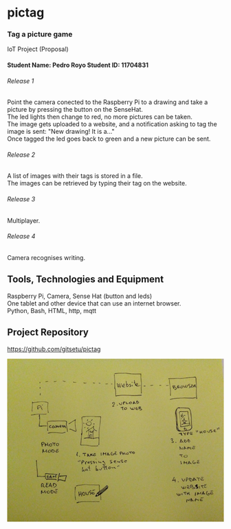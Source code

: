 # pictag
### Tag a picture game

IoT Project (Proposal)

#### Student Name: Pedro Royo    Student ID: 11704831


###### Release 1
Point the camera conected to the Raspberry Pi to a drawing and take a picture by pressing the button on the SenseHat.  
The led lights then change to red, no more pictures can be taken.  
The image gets uploaded to a website, and a notification asking to tag the image is sent: "New drawing! It is a..."  
Once tagged the led goes back to green and a new picture can be sent.  


###### Release 2
A list of images with their tags is stored in a file.  
The images can be retrieved by typing their tag on the website.  


###### Release 3
Multiplayer.  


###### Release 4
Camera recognises writing.  


## Tools, Technologies and Equipment
Raspberry Pi, Camera, Sense Hat (button and leds)  
One tablet and other device that can use an internet browser.  
Python, Bash, HTML, http, mqtt  


## Project Repository
https://github.com/gitsetu/pictag


![alt text](https://github.com/gitsetu/pictag/blob/master/iot-proposal-sketch.jpg?raw=true)
